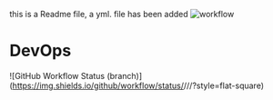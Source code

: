 this is a Readme file, a yml.
file has been added
![workflow](https://github.com/mmoha-199/devops/actions/workflows/main.yml/badge.svg)
# DevOps
![GitHub Workflow Status (branch)](https://img.shields.io/github/workflow/status/<moha-199>/<devops>/<A workflow for my Hello World App>/<branch>?style=flat-square)